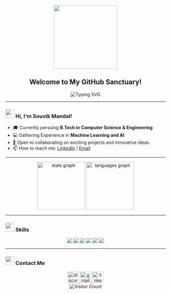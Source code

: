 <!-- Profile Readme Header -->
<div align="center">
  <img src="https://media.tenor.com/EdiGYFaZg7sAAAAi/jaded-disappointed.gif" width="200"/>
  <h2>Welcome to My GitHub Sanctuary!</i></h2>
 <div align="center">
 <img src="https://readme-typing-svg.herokuapp.com?font=Fira+Code&size=22&pause=1000&color=00F700&width=435&center=True&lines=Machine+Learning+Developer;Aspiring+Data+Scientist;Open+to+Collaborations+%26+Ideas;Lifelong+Learner" alt="Typing SVG"/>
</div>
</div>

-----

<!-- About Me Section -->
### <img src="https://media.giphy.com/media/hvRJCLFzcasrR4ia7z/giphy.gif" width="28"> Hi, I'm Souvik Mandal!

- 🎓 Currently persuing **B.Tech in Computer Science & Engineering** 
- 💻 Gathering Experience in **Machine Learning and AI** 
- 🤝 Open to collaborating on exciting projects and innovative ideas
- 📫 How to reach me: [LinkedIn](https://www.linkedin.com/in/thisisouvik/) | [Email](mailto:souvikmandals10@gmail.com)

-----

<!-- GitHub Stats Section -->
<div align="center">
  <img src="https://github-readme-stats.vercel.app/api?username=thisisouvik&show_icons=true&theme=dracula" height="150" alt="stats graph"  />
  <img src="https://github-readme-stats.vercel.app/api/top-langs?username=thisisouvik&locale=en&hide_title=false&layout=compact&card_width=320&langs_count=5&theme=dracula&hide_border=false" height="150" alt="languages graph"  />
</div>

-----

<!-- Skills Section -->
### <img src="https://media.giphy.com/media/1oF1KAEYvmXBMo6uTS/giphy.gif" width="28"> Skills

<div align="center">
  <img src="https://img.shields.io/badge/-Python-3776AB?style=for-the-badge&logo=python&logoColor=white"/>
  <img src="https://img.shields.io/badge/-TensorFlow-FF6F00?style=for-the-badge&logo=tensorflow&logoColor=white"/>
  <img src="https://img.shields.io/badge/-PyTorch-EE4C2C?style=for-the-badge&logo=pytorch&logoColor=white"/>
  <img src="https://img.shields.io/badge/-Git-F05032?style=for-the-badge&logo=git&logoColor=white"/>
  <img src="https://img.shields.io/badge/-Machine%20Learning-007ACC?style=for-the-badge&logo=azure-devops&logoColor=white"/>
  <img src="https://img.shields.io/badge/-Data%20Science-4B8BBE?style=for-the-badge&logo=python&logoColor=white"/>
</div>

-----

<!-- Contact Section -->
### <img src="https://media.giphy.com/media/1BXa2alBjrCXC/giphy.gif" width="28"> Contact Me

<div align="center">
  <a href="https://discord.com/users/thisisouvik" target="_blank">
    <img src="https://img.shields.io/static/v1?message=Discord&logo=discord&label=&color=7289DA&logoColor=white&labelColor=&style=flat" height="35" alt="discord logo"  />
  </a>
  <a href="mailto:souvikmandals10@gmail.com" target="_blank">
    <img src="https://img.shields.io/static/v1?message=Gmail&logo=gmail&label=&color=D14836&logoColor=white&labelColor=&style=flat" height="35" alt="gmail logo"  />
  </a>
  <a href="https://www.linkedin.com/in/thisisouvik" target="_blank">
    <img src="https://img.shields.io/static/v1?message=LinkedIn&logo=linkedin&label=&color=0077B5&logoColor=white&labelColor=&style=flat" height="35" alt="linkedin logo"  />
  </a>
</div>
<div align="center">
    <img src="https://visitor-badge.laobi.icu/badge?page_id=thisisouvik.thisisouvik" alt="Visitor Count" />
</div>
